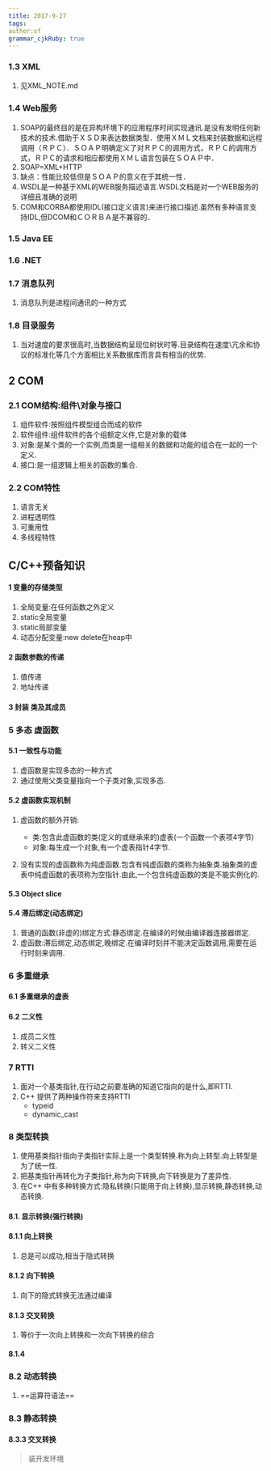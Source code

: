 ```yaml
---
title: 2017-9-27 
tags: 
author:sf
grammar_cjkRuby: true
---
```

### 1.3 XML
1. 见XML_NOTE.md

### 1.4 Web服务
1. SOAP的最终目的是在异构环境下的应用程序时间实现通讯.是没有发明任何新技术的技术.借助于ＸＳＤ来表达数据类型．使用ＸＭＬ文档来封装数据和远程调用（ＲＰＣ）．ＳＯＡＰ明确定义了对ＲＰＣ的调用方式，ＲＰＣ的调用方式，ＲＰＣ的请求和相应都使用ＸＭＬ语言包装在ＳＯＡＰ中．
2. SOAP=XML+HTTP
3. 缺点：性能比较低但是ＳＯＡＰ的意义在于其统一性．
4. WSDL是一种基于XML的WEB服务描述语言.WSDL文档是对一个WEB服务的详细且准确的说明
5. COM和CORBA都使用IDL(接口定义语言)来进行接口描述.虽然有多种语言支持IDL,但DCOM和ＣＯＲＢＡ是不兼容的．
### 1.5 Java EE
### 1.6 .NET 
### 1.7 消息队列
1. 消息队列是进程间通讯的一种方式

### 1.8 目录服务
1. 当对速度的要求很高时,当数据结构呈现位树状时等.目录结构在速度\亢余和协议的标准化等几个方面相比关系数据库而言具有相当的优势.

## 2 COM
### 2.1 COM结构:组件\对象与接口
1. 组件软件:按照组件模型组合而成的软件
2. 软件组件:组件软件的各个组额定义件,它是对象的载体
3. 对象:是某个类的一个实例,而类是一组相关的数据和功能的组合在一起的一个定义.
4. 接口:是一组逻辑上相关的函数的集合.

### 2.2 COM特性
1. 语言无关
2. 进程透明性
3. 可重用性 
4. 多线程特性 

## C/C++预备知识 
#### 1 变量的存储类型
1. 全局变量:在任何函数之外定义
2. static全局变量
3. static局部变量
4. 动态分配变量:new delete在heap中

#### 2 函数参数的传递
1.  值传递
2.  地址传递

#### 3 封装 类及其成员
### 5 多态 虚函数
#### 5.1 一致性与功能
1. 虚函数是实现多态的一种方式
2. 通过使用父类变量指向一个子类对象,实现多态.
#### 5.2 虚函数实现机制
1. 虚函数的额外开销:
	* 类:包含此虚函数的类(定义的或继承来的)虚表(一个函数一个表项4字节)
	* 对象:每生成一个对象,有一个虚表指针4字节.

1. 没有实现的虚函数称为纯虚函数.包含有纯虚函数的类称为抽象类.抽象类的虚表中纯虚函数的表项称为空指针.由此,一个包含纯虚函数的类是不能实例化的.
#### 5.3 Object slice


#### 5.4 滞后绑定(动态绑定)
1. 普通的函数(非虚的)绑定方式:静态绑定.在编译的时候由编译器连接器绑定.
2. 虚函数:滞后绑定,动态绑定,晚绑定.在编译时刻并不能决定函数调用,需要在运行时刻来调用.

### 6 多重继承
#### 6.1 多重继承的虚表
#### 6.2 二义性
1. 成员二义性
2. 转义二义性

### 7 RTTI
1. 面对一个基类指针,在行动之前要准确的知道它指向的是什么,即RTTI.
2. C++ 提供了两种操作符来支持RTTI
	* typeid
	* dynamic_cast

### 8 类型转换
1. 使用基类指针指向子类指针实际上是一个类型转换.称为向上转型.向上转型是为了统一性.
2. 把基类指针再转化为子类指针,称为向下转换,向下转换是为了差异性.
3. 在C++ 中有多种转换方式:隐私转换(只能用于向上转换),显示转换,静态转换,动态转换.

#### 8.1. 显示转换(强行转换)

#### 8.1.1 向上转换
1. 总是可以成功,相当于隐式转换
#### 8.1.2 向下转换
1. 向下的隐式转换无法通过编译


#### 8.1.3 交叉转换
1. 等价于一次向上转换和一次向下转换的综合
#### 8.1.4
### 8.2 动态转换
1. ==运算符语法==

### 8.3 静态转换
#### 8.3.3 交叉转换



> 装开发环境